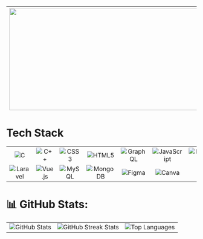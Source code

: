 | <img src="https://media.giphy.com/media/v1.Y2lkPTc5MGI3NjExaG16cWxoeDZ3NHFjNGI0NXg2MDkzaXdhMG4waDU0NWFiZjAzem1ybyZlcD12MV9naWZzX3NlYXJjaCZjdD1n/RbDKaczqWovIugyJmW/giphy.gif" width="540px" height="270px" style="margin-right: 20px;"> | <div style="display: flex; justify-content: space-between; align-items: center;"><h1>My Name Is M'barek</h1><div><a href="https://instagram.com/https://www.instagram.com/m.elaadraoui/"><img src="https://img.shields.io/badge/Instagram-%23E4405F.svg?logo=Instagram&logoColor=white" alt="Instagram"></a> <a href="https://linkedin.com/in/https://www.linkedin.com/in/mbarek-elaadraoui/"><img src="https://img.shields.io/badge/LinkedIn-%230077B5.svg?logo=linkedin&logoColor=white" alt="LinkedIn"></a> <a href="https://x.com/https://x.com/m_eladraoui"><img src="https://img.shields.io/badge/X-black.svg?logo=X&logoColor=white" alt="X"></a></div></div> |
| :----------------------------------------------------------------------------------------------------------------------------------------------------------------------------------------------------------------------------------: | :---------------------------------------------------------------------------------------------------------------------------------------------------------------------------------------------------------------------------------------------------------------------------------: |


#  Tech Stack

<table style="width:100%">
  <tr>
    <td align="center"><img src="https://img.shields.io/badge/c-%2300599C.svg?style=for-the-badge&logo=c&logoColor=white" alt="C"></td>
    <td align="center"><img src="https://img.shields.io/badge/c++-%2300599C.svg?style=for-the-badge&logo=c%2B%2B&logoColor=white" alt="C++"></td>
    <td align="center"><img src="https://img.shields.io/badge/css3-%231572B6.svg?style=for-the-badge&logo=css3&logoColor=white" alt="CSS3"></td>
    <td align="center"><img src="https://img.shields.io/badge/html5-%23E34F26.svg?style=for-the-badge&logo=html5&logoColor=white" alt="HTML5"></td>
    <td align="center"><img src="https://img.shields.io/badge/-GraphQL-E10098?style=for-the-badge&logo=graphql&logoColor=white" alt="GraphQL"></td>
    <td align="center"><img src="https://img.shields.io/badge/javascript-%23323330.svg?style=for-the-badge&logo=javascript&logoColor=%23F7DF1E" alt="JavaScript"></td>
    <td align="center"><img src="https://img.shields.io/badge/markdown-%23000000.svg?style=for-the-badge&logo=markdown&logoColor=white" alt="Markdown"></td>
    <td align="center"><img src="https://img.shields.io/badge/php-%23777BB4.svg?style=for-the-badge&logo=php&logoColor=white" alt="PHP"></td>
    <td align="center"><img src="https://img.shields.io/badge/yaml-%23ffffff.svg?style=for-the-badge&logo=yaml&logoColor=151515" alt="YAML"></td>
    <td align="center"><img src="https://img.shields.io/badge/AWS-%23FF9900.svg?style=for-the-badge&logo=amazon-aws&logoColor=white" alt="AWS"></td>
    <td align="center"><img src="https://img.shields.io/badge/JWT-black?style=for-the-badge&logo=JSON%20web%20tokens" alt="JWT"></td>
  </tr>
  <tr>
    <td align="center"><img src="https://img.shields.io/badge/laravel-%23FF2D20.svg?style=for-the-badge&logo=laravel&logoColor=white" alt="Laravel"></td>
    <td align="center"><img src="https://img.shields.io/badge/vue.js-%2335495e.svg?style=for-the-badge&logo=vuedotjs&logoColor=%234FC08D" alt="Vue.js"></td>
    <td align="center"><img src="https://img.shields.io/badge/mysql-4479A1.svg?style=for-the-badge&logo=mysql&logoColor=white" alt="MySQL"></td>
    <td align="center"><img src="https://img.shields.io/badge/MongoDB-%234ea94b.svg?style=for-the-badge&logo=mongodb&logoColor=white" alt="MongoDB"></td>
    <td align="center"><img src="https://img.shields.io/badge/figma-%23F24E1E.svg?style=for-the-badge&logo=figma&logoColor=white" alt="Figma"></td>
    <td align="center"><img src="https://img.shields.io/badge/Canva-%2300C4CC.svg?style=for-the-badge&logo=Canva&logoColor=white" alt="Canva"></td>
    <td align="center"><img src="https://img.shields.io/badge/git-%23F05033.svg?style=for-the-badge&logo=git&logoColor=white" alt="Git"></td>
    <td align="center"><img src="https://img.shields.io/badge/github-%23121011.svg?style=for-the-badge&logo=github&logoColor=white" alt="GitHub"></td>
    <td align="center"><img src="https://img.shields.io/badge/docker-%230db7ed.svg?style=for-the-badge&logo=docker&logoColor=white" alt="Docker"></td>
    <td align="center"><img src="https://img.shields.io/badge/Postman-FF6C37?style=for-the-badge&logo=postman&logoColor=white" alt="Postman"></td>
    <td align="center"><img src="https://img.shields.io/badge/Symfony-black?style=for-the-badge&logo=symfony&logoColor=white" alt="Symfony"></td>
  </tr>
</table>




# 📊 GitHub Stats:

<table>
  <tr>
    <td>
      <img src="https://github-readme-stats.vercel.app/api?username=MBAREK0&theme=dark&hide_border=false&include_all_commits=false&count_private=false" alt="GitHub Stats" />
    </td>
    <td>
      <img src="https://github-readme-streak-stats.herokuapp.com/?user=MBAREK0&theme=dark&hide_border=false" alt="GitHub Streak Stats" />
    </td>
    <td>
      <img src="https://github-readme-stats.vercel.app/api/top-langs/?username=MBAREK0&theme=dark&hide_border=false&include_all_commits=false&count_private=false&layout=compact" alt="Top Languages" />
    </td>
  </tr>
</table>

